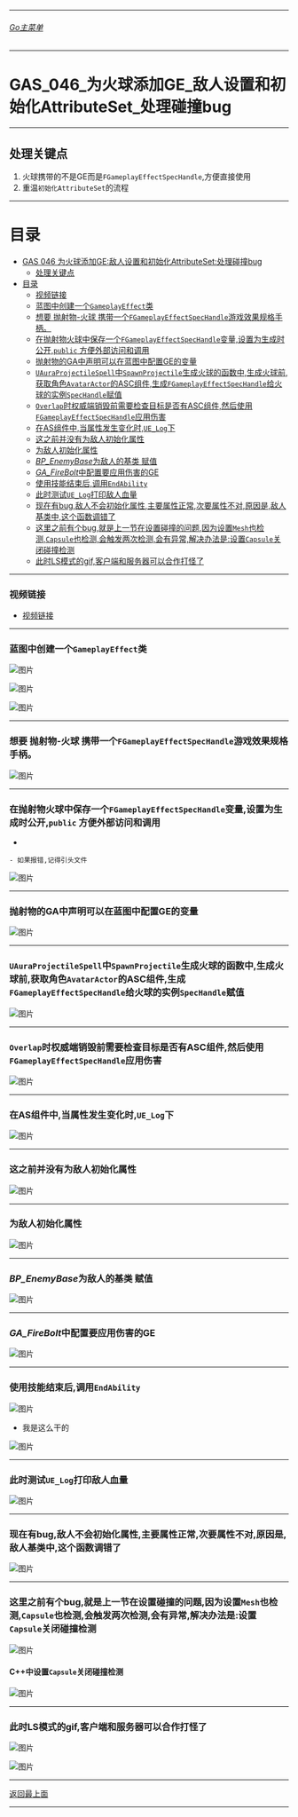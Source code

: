 ___________________________________________________________________________________________

###### [Go主菜单](../MainMenu.md)
___________________________________________________________________________________________

# GAS_046_为火球添加GE_敌人设置和初始化AttributeSet_处理碰撞bug
___________________________________________________________________________________________
## 处理关键点
1. 火球携带的不是GE而是`FGameplayEffectSpecHandle`,方便直接使用
2. 重温`初始化AttributeSet`的流程
___________________________________________________________________________________________


# 目录
- [GAS 046 为火球添加GE:敌人设置和初始化AttributeSet:处理碰撞bug](#gas-046-为火球添加ge敌人设置和初始化attributeset处理碰撞bug)
  - [处理关键点](#处理关键点)
- [目录](#目录)
    - [视频链接](#视频链接)
    - [蓝图中创建一个`GameplayEffect`类](#蓝图中创建一个gameplayeffect类)
    - [想要 抛射物-火球 携带一个`FGameplayEffectSpecHandle`游戏效果规格手柄。](#想要-抛射物-火球-携带一个fgameplayeffectspechandle游戏效果规格手柄)
    - [在抛射物火球中保存一个`FGameplayEffectSpecHandle`变量,设置为生成时公开,`public` 方便外部访问和调用](#在抛射物火球中保存一个fgameplayeffectspechandle变量设置为生成时公开public-方便外部访问和调用)
    - [抛射物的GA中声明可以在蓝图中配置GE的变量](#抛射物的ga中声明可以在蓝图中配置ge的变量)
    - [`UAuraProjectileSpell`中`SpawnProjectile`生成火球的函数中,生成火球前,获取角色`AvatarActor`的ASC组件,生成`FGameplayEffectSpecHandle`给火球的实例`SpecHandle`赋值](#uauraprojectilespell中spawnprojectile生成火球的函数中生成火球前获取角色avataractor的asc组件生成fgameplayeffectspechandle给火球的实例spechandle赋值)
    - [`Overlap`时权威端销毁前需要检查目标是否有ASC组件,然后使用`FGameplayEffectSpecHandle`应用伤害](#overlap时权威端销毁前需要检查目标是否有asc组件然后使用fgameplayeffectspechandle应用伤害)
    - [在AS组件中,当属性发生变化时,`UE_Log`下](#在as组件中当属性发生变化时ue_log下)
    - [这之前并没有为敌人初始化属性](#这之前并没有为敌人初始化属性)
    - [为敌人初始化属性](#为敌人初始化属性)
    - [*BP\_EnemyBase*为敌人的基类 赋值](#bp_enemybase为敌人的基类-赋值)
    - [*GA\_FireBolt*中配置要应用伤害的GE](#ga_firebolt中配置要应用伤害的ge)
    - [使用技能结束后,调用`EndAbility`](#使用技能结束后调用endability)
    - [此时测试`UE_Log`打印敌人血量](#此时测试ue_log打印敌人血量)
    - [现在有bug,敌人不会初始化属性,主要属性正常,次要属性不对,原因是,敌人基类中,这个函数调错了](#现在有bug敌人不会初始化属性主要属性正常次要属性不对原因是敌人基类中这个函数调错了)
    - [这里之前有个bug,就是上一节在设置碰撞的问题,因为设置`Mesh`也检测,`Capsule`也检测,会触发两次检测,会有异常,解决办法是:设置`Capsule`关闭碰撞检测](#这里之前有个bug就是上一节在设置碰撞的问题因为设置mesh也检测capsule也检测会触发两次检测会有异常解决办法是设置capsule关闭碰撞检测)
    - [此时LS模式的gif,客户端和服务器可以合作打怪了](#此时ls模式的gif客户端和服务器可以合作打怪了)


___________________________________________________________________________________________



### 视频链接

  - [视频链接](https://b23.tv/rjgs6gR)

___________________________________________________________________________________________


### 蓝图中创建一个`GameplayEffect`类


![图片](https://github.com/liyunlong618/LiYunLongKnowledgeLibrary/blob/main/UECPP/Models/GAS/GAS_2_Aura/DetailContent/Image/GAS_046/01.png?raw=true)


![图片](https://github.com/liyunlong618/LiYunLongKnowledgeLibrary/blob/main/UECPP/Models/GAS/GAS_2_Aura/DetailContent/Image/GAS_046/02.png?raw=true)


![图片](https://github.com/liyunlong618/LiYunLongKnowledgeLibrary/blob/main/UECPP/Models/GAS/GAS_2_Aura/DetailContent/Image/GAS_046/03.png?raw=true)

___________________________________________________________________________________________


### 想要 抛射物-火球 携带一个`FGameplayEffectSpecHandle`游戏效果规格手柄。

![图片](https://github.com/liyunlong618/LiYunLongKnowledgeLibrary/blob/main/UECPP/Models/GAS/GAS_2_Aura/DetailContent/Image/GAS_046/04.jpg?raw=true)

___________________________________________________________________________________________


### 在抛射物火球中保存一个`FGameplayEffectSpecHandle`变量,设置为生成时公开,`public` 方便外部访问和调用

  - 

    

    - 如果报错,记得引头文件
    

![图片](https://github.com/liyunlong618/LiYunLongKnowledgeLibrary/blob/main/UECPP/Models/GAS/GAS_2_Aura/DetailContent/Image/GAS_046/05.png?raw=true)

___________________________________________________________________________________________


### 抛射物的GA中声明可以在蓝图中配置GE的变量


![图片](https://github.com/liyunlong618/LiYunLongKnowledgeLibrary/blob/main/UECPP/Models/GAS/GAS_2_Aura/DetailContent/Image/GAS_046/06.png?raw=true)

___________________________________________________________________________________________


### `UAuraProjectileSpell`中`SpawnProjectile`生成火球的函数中,生成火球前,获取角色`AvatarActor`的ASC组件,生成`FGameplayEffectSpecHandle`给火球的实例`SpecHandle`赋值


![图片](https://github.com/liyunlong618/LiYunLongKnowledgeLibrary/blob/main/UECPP/Models/GAS/GAS_2_Aura/DetailContent/Image/GAS_046/07.png?raw=true)

___________________________________________________________________________________________


### `Overlap`时权威端销毁前需要检查目标是否有ASC组件,然后使用`FGameplayEffectSpecHandle`应用伤害


![图片](https://github.com/liyunlong618/LiYunLongKnowledgeLibrary/blob/main/UECPP/Models/GAS/GAS_2_Aura/DetailContent/Image/GAS_046/08.png?raw=true)

___________________________________________________________________________________________


### 在AS组件中,当属性发生变化时,`UE_Log`下


![图片](https://github.com/liyunlong618/LiYunLongKnowledgeLibrary/blob/main/UECPP/Models/GAS/GAS_2_Aura/DetailContent/Image/GAS_046/09.png?raw=true)

___________________________________________________________________________________________


### 这之前并没有为敌人初始化属性

![图片](https://github.com/liyunlong618/LiYunLongKnowledgeLibrary/blob/main/UECPP/Models/GAS/GAS_2_Aura/DetailContent/Image/GAS_046/10.jpg?raw=true)

___________________________________________________________________________________________


### 为敌人初始化属性


![图片](https://github.com/liyunlong618/LiYunLongKnowledgeLibrary/blob/main/UECPP/Models/GAS/GAS_2_Aura/DetailContent/Image/GAS_046/11.png?raw=true)

___________________________________________________________________________________________


### *BP_EnemyBase*为敌人的基类 赋值


![图片](https://github.com/liyunlong618/LiYunLongKnowledgeLibrary/blob/main/UECPP/Models/GAS/GAS_2_Aura/DetailContent/Image/GAS_046/12.png?raw=true)

___________________________________________________________________________________________


### *GA_FireBolt*中配置要应用伤害的GE


![图片](https://github.com/liyunlong618/LiYunLongKnowledgeLibrary/blob/main/UECPP/Models/GAS/GAS_2_Aura/DetailContent/Image/GAS_046/13.png?raw=true)

___________________________________________________________________________________________


### 使用技能结束后,调用`EndAbility`


![图片](https://github.com/liyunlong618/LiYunLongKnowledgeLibrary/blob/main/UECPP/Models/GAS/GAS_2_Aura/DetailContent/Image/GAS_046/14.jpg?raw=true)

  - 我是这么干的

![图片](https://github.com/liyunlong618/LiYunLongKnowledgeLibrary/blob/main/UECPP/Models/GAS/GAS_2_Aura/DetailContent/Image/GAS_046/15.png?raw=true)

___________________________________________________________________________________________


### 此时测试`UE_Log`打印敌人血量


![图片](https://github.com/liyunlong618/LiYunLongKnowledgeLibrary/blob/main/UECPP/Models/GAS/GAS_2_Aura/DetailContent/Image/GAS_046/16.jpg?raw=true)

___________________________________________________________________________________________


### 现在有bug,敌人不会初始化属性,主要属性正常,次要属性不对,原因是,敌人基类中,这个函数调错了

![图片](https://github.com/liyunlong618/LiYunLongKnowledgeLibrary/blob/main/UECPP/Models/GAS/GAS_2_Aura/DetailContent/Image/GAS_046/17.png?raw=true)

___________________________________________________________________________________________


### 这里之前有个bug,就是上一节在设置碰撞的问题,因为设置`Mesh`也检测,`Capsule`也检测,会触发两次检测,会有异常,解决办法是:设置`Capsule`关闭碰撞检测

  

![图片](https://github.com/liyunlong618/LiYunLongKnowledgeLibrary/blob/main/UECPP/Models/GAS/GAS_2_Aura/DetailContent/Image/GAS_046/18.jpg?raw=true)


#### C++中设置`Capsule`关闭碰撞检测

![图片](https://github.com/liyunlong618/LiYunLongKnowledgeLibrary/blob/main/UECPP/Models/GAS/GAS_2_Aura/DetailContent/Image/GAS_046/19.png?raw=true)

___________________________________________________________________________________________


### 此时LS模式的gif,客户端和服务器可以合作打怪了

  


![图片](https://github.com/liyunlong618/LiYunLongKnowledgeLibrary/blob/main/UECPP/Models/GAS/GAS_2_Aura/DetailContent/Image/GAS_046/20.gif?raw=true)



![图片](https://github.com/liyunlong618/LiYunLongKnowledgeLibrary/blob/main/UECPP/Models/GAS/GAS_2_Aura/DetailContent/Image/GAS_046/21.png?raw=true)

___________________________________________________________________________________________

[返回最上面](#Go主菜单)
___________________________________________________________________________________________